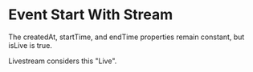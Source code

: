 # Event Start With Stream

The createdAt, startTime, and endTime properties remain constant, but isLive is true.

Livestream considers this "Live".
